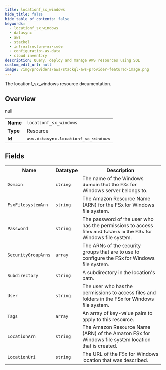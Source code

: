 ```yaml
---
title: locationf_sx_windows
hide_title: false
hide_table_of_contents: false
keywords:
  - locationf_sx_windows
  - datasync
  - aws
  - stackql
  - infrastructure-as-code
  - configuration-as-data
  - cloud inventory
description: Query, deploy and manage AWS resources using SQL
custom_edit_url: null
image: /img/providers/aws/stackql-aws-provider-featured-image.png
---
```

The locationf_sx_windows resource documentation.

## Overview
<table><tbody>
<tr><td><b>Name</b></td><td><code>locationf_sx_windows</code></td></tr>
<tr><td><b>Type</b></td><td>Resource</td></tr>
null
<tr><td><b>Id</b></td><td><code>aws.datasync.locationf_sx_windows</code></td></tr>
</tbody></table>

## Fields
<table><tbody>
<tr><th>Name</th><th>Datatype</th><th>Description</th></tr>
<tr><td><code>Domain</code></td><td><code>string</code></td><td>The name of the Windows domain that the FSx for Windows server belongs to.</td></tr><tr><td><code>FsxFilesystemArn</code></td><td><code>string</code></td><td>The Amazon Resource Name (ARN) for the FSx for Windows file system.</td></tr><tr><td><code>Password</code></td><td><code>string</code></td><td>The password of the user who has the permissions to access files and folders in the FSx for Windows file system.</td></tr><tr><td><code>SecurityGroupArns</code></td><td><code>array</code></td><td>The ARNs of the security groups that are to use to configure the FSx for Windows file system.</td></tr><tr><td><code>Subdirectory</code></td><td><code>string</code></td><td>A subdirectory in the location's path.</td></tr><tr><td><code>User</code></td><td><code>string</code></td><td>The user who has the permissions to access files and folders in the FSx for Windows file system.</td></tr><tr><td><code>Tags</code></td><td><code>array</code></td><td>An array of key-value pairs to apply to this resource.</td></tr><tr><td><code>LocationArn</code></td><td><code>string</code></td><td>The Amazon Resource Name (ARN) of the Amazon FSx for Windows file system location that is created.</td></tr><tr><td><code>LocationUri</code></td><td><code>string</code></td><td>The URL of the FSx for Windows location that was described.</td></tr>
</tbody></table>